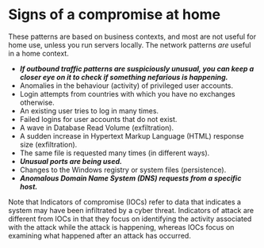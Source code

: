 # Signs of a compromise at home

These patterns are based on business contexts, and most are not useful for home use, unless you run servers locally. The network patterns *are* useful in a home context.

* ***If outbound traffic patterns are suspiciously unusual, you can keep a closer eye on it to check if something nefarious is happening.***
* Anomalies in the behaviour (activity) of privileged user accounts.
* Login attempts from countries with which you have no exchanges otherwise.
* An existing user tries to log in many times.
* Failed logins for user accounts that do not exist.
* A wave in Database Read Volume (exfiltration).
* A sudden increase in Hypertext Markup Language (HTML) response size (exfiltration).
* The same file is requested many times (in different ways).
* ***Unusual ports are being used.***
* Changes to the Windows registry or system files (persistence).
* ***Anomalous Domain Name System (DNS) requests from a specific host.***

Note that Indicators of compromise (IOCs) refer to data that indicates a system may have been infiltrated by a cyber threat. Indicators of attack are different from IOCs in that they focus on identifying the activity associated with the attack while the attack is happening, whereas IOCs focus on examining what happened after an attack has occurred.

